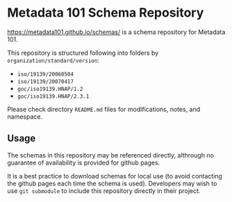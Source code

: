 # Metadata 101 Schema Repository

https://metadata101.github.io/schemas/ is a schema repository for Metadata 101.

This repository is structured following into folders by `organization/standard/version`:

* `iso/19139/20060504`
* `iso/19139/20070417`
* `goc/iso19139.HNAP/1.2`
* `goc/iso19139.HNAP/2.3.1`

Please check directory `README.md` files for modifications, notes, and namespace.

## Usage

The schemas in this repository may be referenced directly, althrough no guarantee of availability is provided
for github pages.

It is a best practice to download schemas for local use (to avoid contacting the github pages each time the schema is used).  Developers may wish to use `git submodule` to include this repository directly in their project.
